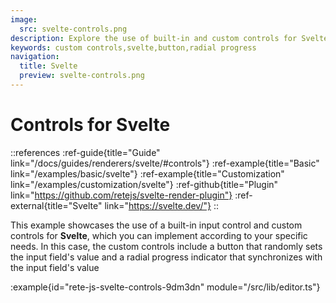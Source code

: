 ```yaml
---
image:
  src: svelte-controls.png
description: Explore the use of built-in and custom controls for Svelte. This example features a button and radial progress indicator that randomly set and synchronize with an input field's valuefield's value
keywords: custom controls,svelte,button,radial progress
navigation:
  title: Svelte
  preview: svelte-controls.png
---
```


# Controls for Svelte

::references
:ref-guide{title="Guide" link="/docs/guides/renderers/svelte/#controls"}
:ref-example{title="Basic" link="/examples/basic/svelte"}
:ref-example{title="Customization" link="/examples/customization/svelte"}
:ref-github{title="Plugin" link="https://github.com/retejs/svelte-render-plugin"}
:ref-external{title="Svelte" link="https://svelte.dev/"}
::

This example showcases the use of a built-in input control and custom controls for **Svelte**, which you can implement according to your specific needs. In this case, the custom controls include a button that randomly sets the input field's value and a radial progress indicator that synchronizes with the input field's value

:example{id="rete-js-svelte-controls-9dm3dn" module="/src/lib/editor.ts"}
